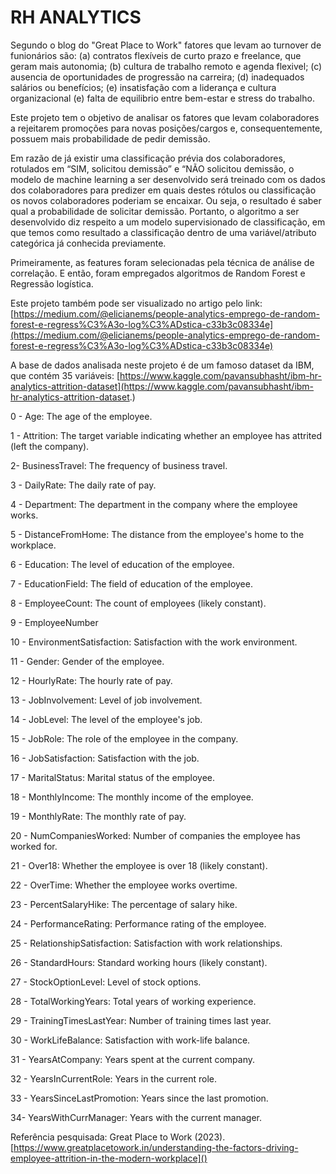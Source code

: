 # RH ANALYTICS
Segundo o blog do "Great Place to Work" fatores que levam ao turnover 
de funionários são: (a) contratos flexíveis de curto prazo e freelance, que geram mais autonomia; 
(b) cultura de trabalho remoto e agenda flexivel; (c) ausencia de oportunidades de progressão na carreira; (d) inadequados salários ou benefícios; (e) insatisfação com a liderança e cultura organizacional
(e) falta de equilibrio entre bem-estar e stress do trabalho.

Este projeto tem o objetivo de analisar os fatores que levam colaboradores a rejeitarem promoções para novas posições/cargos e, consequentemente, possuem mais probabilidade de pedir demissão.

Em razão de já existir uma classificação prévia dos colaboradores, rotulados em “SIM, solicitou demissão” e “NÃO solicitou demissão, o modelo de machine learning a ser desenvolvido será treinado com os dados dos colaboradores para predizer em quais destes rótulos ou classificação os novos colaboradores poderiam se encaixar. Ou seja, o resultado é saber qual a probabilidade de solicitar demissão. Portanto, o algoritmo a ser desenvolvido diz respeito a um modelo supervisionado de classificação, em que temos como resultado a classificação dentro de uma variável/atributo categórica já conhecida previamente. 

Primeiramente, as features foram selecionadas pela técnica de análise de correlação. E então, foram empregados algoritmos de Random Forest e Regressão logística.

Este projeto também pode ser visualizado no artigo pelo link: 
[https://medium.com/@elicianems/people-analytics-emprego-de-random-forest-e-regress%C3%A3o-log%C3%ADstica-c33b3c08334e](https://medium.com/@elicianems/people-analytics-emprego-de-random-forest-e-regress%C3%A3o-log%C3%ADstica-c33b3c08334e)

A base de dados analisada neste projeto é de um famoso dataset da IBM, que contém 35 variáveis:
[https://www.kaggle.com/pavansubhasht/ibm-hr-analytics-attrition-dataset](https://www.kaggle.com/pavansubhasht/ibm-hr-analytics-attrition-dataset.)

0 - Age: The age of the employee.

1 - Attrition: The target variable indicating whether an employee has attrited (left the company).

2- BusinessTravel: The frequency of business travel.

3 - DailyRate: The daily rate of pay.

4 - Department: The department in the company where the employee works.

5 - DistanceFromHome: The distance from the employee's home to the workplace.

6 - Education: The level of education of the employee.

7 - EducationField: The field of education of the employee.

8 - EmployeeCount: The count of employees (likely constant).

9 - EmployeeNumber

10 - EnvironmentSatisfaction: Satisfaction with the work environment.

11 - Gender: Gender of the employee.

12 - HourlyRate: The hourly rate of pay.

13 - JobInvolvement: Level of job involvement.

14 - JobLevel: The level of the employee's job.

15 - JobRole: The role of the employee in the company.

16 - JobSatisfaction: Satisfaction with the job.

17 - MaritalStatus: Marital status of the employee.

18 - MonthlyIncome: The monthly income of the employee.

19 - MonthlyRate: The monthly rate of pay.

20 - NumCompaniesWorked: Number of companies the employee has worked for.

21 - Over18: Whether the employee is over 18 (likely constant).

22 - OverTime: Whether the employee works overtime.

23 - PercentSalaryHike: The percentage of salary hike.

24 - PerformanceRating: Performance rating of the employee.

25 - RelationshipSatisfaction: Satisfaction with work relationships.

26 - StandardHours: Standard working hours (likely constant).

27 - StockOptionLevel: Level of stock options.

28 - TotalWorkingYears: Total years of working experience.

29 - TrainingTimesLastYear: Number of training times last year.

30 - WorkLifeBalance: Satisfaction with work-life balance.

31 - YearsAtCompany: Years spent at the current company.

32 - YearsInCurrentRole: Years in the current role.

33 - YearsSinceLastPromotion: Years since the last promotion.

34- YearsWithCurrManager: Years with the current manager.

Referência pesquisada:
Great Place to Work (2023). [https://www.greatplacetowork.in/understanding-the-factors-driving-employee-attrition-in-the-modern-workplace]()
